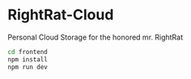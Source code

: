 # RightRat-Cloud
Personal Cloud Storage for the honored mr. RightRat

```bash
cd frontend
npm install
npm run dev
```